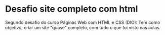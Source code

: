 <h1> Desafio site completo com html </h1>
Segundo desafio do curso Páginas Web com HTML e CSS (DIO): Tem como objetivo, criar um site "quase" completo, com tudo o que foi visto nas aulas. 

##

